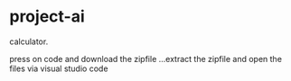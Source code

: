 # project-ai
calculator.

press on code and download the zipfile ...extract the zipfile and open the files via visual studio code

